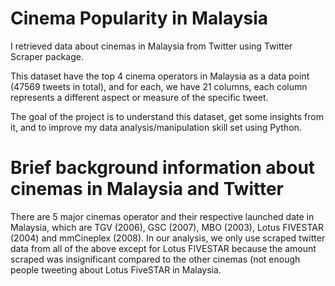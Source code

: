 # Cinema Popularity in Malaysia #

I retrieved data about cinemas in Malaysia from Twitter using Twitter Scraper package. 

This dataset have the top 4 cinema operators in Malaysia as a data point (47569 tweets in total), and for each, we have 21 columns, each column represents a different aspect or measure of the specific tweet.

The goal of the project is to understand this dataset, get some insights from it, and to improve my data analysis/manipulation skill set using Python.

# Brief background information about cinemas in Malaysia and Twitter

There are 5 major cinemas operator and their respective launched date in Malaysia, which are TGV (2006), GSC (2007), MBO (2003), Lotus FIVESTAR (2004) and mmCineplex (2008). In our analysis, we only use scraped twitter data from all of the above except for Lotus FIVESTAR because the amount scraped was insignificant compared to the other cinemas (not enough people tweeting about Lotus FiveSTAR in Malaysia.


